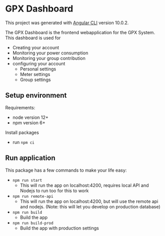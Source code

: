 # GPX Dashboard

This project was generated with [Angular CLI](https://github.com/angular/angular-cli) version 10.0.2.

The GPX Dashboard is the frontend webapplication for the GPX System. This dashboard
is used for 
* Creating your account
* Monitoring your power consumption
* Monitoring your group contribution
* configuring your account 
  * Personal settings
  * Meter settings
  * Group settings
  
## Setup environment

Requirements:
* node version 12+
* npm version 6+

Install packages
* run `npm ci`

## Run application

This package has a few commands to make your life easy:
* `npm run start`
    * This will run the app on localhost:4200, requires local API and Nodejs
    to run too for this to work
* `npm run remote-api`
    * This will run the app on localhost:4200, but will use the remote api and
    nodejs. (Note: this will let you develop on production database)
* `npm run build`
    * Build the app
* `npm run build-prod`
    * Build the app with production settings
